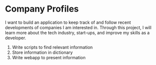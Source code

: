 Company Profiles 
================
I want to build an application to keep track of and follow recent developments of companies I am interested in. 
Through this project, I will learn more about the tech industry, start-ups, and improve my skills as a developer.

1. Write scripts to find relevant information
2. Store information in dictionary
3. Write webapp to present information

